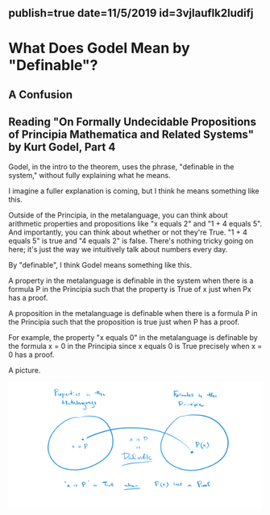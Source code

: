 publish=true
date=11/5/2019
id=3vjlauflk2ludifj
---
# What Does Godel Mean by "Definable"?
## A Confusion
## Reading "On Formally Undecidable Propositions of Principia Mathematica and Related Systems" by Kurt Godel, Part 4


Godel, in the intro to the theorem, uses the phrase, "definable in the system," without fully explaining what he means.

I imagine a fuller explanation is coming, but I think he means something like this.

Outside of the Principia, in the metalanguage, you can think about arithmetic properties and propositions like "x equals 2" and "1 + 4 equals 5". And importantly, you can think about whether or not they're True. "1 + 4 equals 5" is true and "4 equals 2" is false. There's nothing tricky going on here; it's just the way we intuitively talk about numbers every day.

By "definable", I think Godel means something like this.

A property in the metalanguage is definable in the system when there is a formula P in the Principia such that the property is True of x just when Px has a proof.

A proposition in the metalanguage is definable when there is a formula P in the Principia such that the proposition is true just when P has a proof.

For example, the property "x equals 0" in the metalanguage is definable by the formula x = 0 in the Principia since x equals 0 is True precisely when x = 0 has a proof.

A picture.

<img src="/images/definable.png" />
